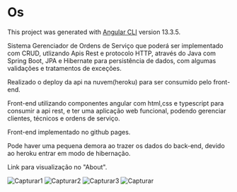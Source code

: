 # Os

This project was generated with [Angular CLI](https://github.com/angular/angular-cli) version 13.3.5.

Sistema Gerenciador de Ordens de Serviço que poderá ser implementado  com CRUD, utlizando Apis Rest e protocolo HTTP, através do Java com Spring Boot, JPA e Hibernate para persistência de dados, com algumas validações e tratamentos de exceções.

Realizado o deploy da api na nuvem(heroku) para ser consumido pelo front-end.

Front-end utilizando componentes angular com html,css e typescript para consumir a api rest, e ter uma aplicação web funcional, podendo gerenciar clientes, técnicos e ordens de serviço.

Front-end implementado no github pages.

Pode haver uma pequena demora ao trazer os dados do back-end, devido ao heroku entrar em modo de hibernação. 

Link para visualização no "About".

![Capturar1](https://user-images.githubusercontent.com/26626189/169850682-3fe0ed2e-9a43-4c9c-b8bf-0d76947c2330.PNG)
![Capturar2](https://user-images.githubusercontent.com/26626189/169850719-de24db01-2192-463c-9373-1b2dc72ea04c.PNG)
![Capturar3](https://user-images.githubusercontent.com/26626189/169850749-d63a79f9-d927-4bde-90bd-0cb62bde04c3.PNG)
![Capturar](https://user-images.githubusercontent.com/26626189/169850770-bcb38615-be90-4425-b567-afb6f8f465be.PNG)


